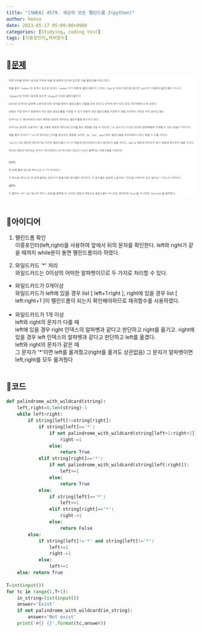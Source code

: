 ```yaml
---
title: "[SWEA] 4579. 세상의 모든 팰린드롬 2(python)"
author: heesu
date: 2023-05-17 05:09:00+0900
categories: [Studying, coding test]
tags: [이중포인터,재귀함수]
---
```


## 📌[문제](https://swexpertacademy.com/main/code/problem/problemDetail.do?problemLevel=3&contestProbId=AWQAz7IqAH8DFAWh&categoryId=AWQAz7IqAH8DFAWh&categoryType=CODE&problemTitle=&orderBy=PASS_RATE&selectCodeLang=PYTHON&select-1=3&pageSize=10&pageIndex=11)

![Alt text](https://github.com/skagmltn7/practice_coding_test/blob/main/SWEA/problem/problem_4579.PNG?raw=true)
<br><br>

## 💪아이디어<br>
1. 팰린드롬 확인<br>
이중포인터(left,right)를 사용하여 앞에서 뒤의 문자를 확인한다. left와 right가 같을 때까지 while문이 돌면 팰린드롬이라 하였다.<br>

2. 와일드카드 '*' 처리<br>
와일드카드는 0이상의 어떠한 알파벳이므로 두 가지로 처리할 수 있다.<br>
- 와일드카드가 0개이상<br> 
와일드카드가 left에 있을 경우 list [ left+1:right ], right에 있을 경우 list [ left:right+1 ]이 팰린드롬이 되는지 확인해야하므로 재귀함수를 사용하였다.<br><br>
- 와일드카드가 1개 이상<br>
left와 right의 문자가 다를 때<br>
 left에 있을 경우 right 인덱스의 알파벳과 같다고 판단하고 right를 옮기고. right에 있을 경우 left 인덱스의 알파벳과 같다고 판단하고 left를 옮겼다.<br>
 left와 right의 문자가 같은 때<br>
 그 문자가 '*'이면 left를 옮겨줬고(right를 옮겨도 상관없음) 그 문자가 알파벳이면 left,right를 모두 옮겨줬다<br><br>

## 🥂코드
```python
def palindrome_with_wildcard(string):
    left,right=0,len(string)-1
    while left<right:
        if string[left]!=string[right]:
            if string[left]=='*':
                if not palindrome_with_wildcard(string[left+1:right+1]):
                    right-=1
                else:
                    return True
            elif string[right]=='*': 
                if not palindrome_with_wildcard(string[left:right]):
                    left+=1
                else: 
                    return True
            else:
                if string[left]=='*':
                    left+=1
                elif string[right]=='*':
                    right-=1
                else:
                    return False
        else:
            if string[left]!='*' and string[left]!='*': 
                left+=1
                right-=1
            else:
                left+=1
    else: return True

T=int(input())
for tc in range(1,T+1):
    in_string=list(input())
    answer='Exist'
    if not palindrome_with_wildcard(in_string):
        answer='Not exist'
    print('#{} {}'.format(tc,answer))
```